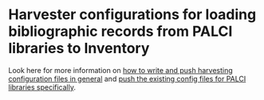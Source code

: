 # Harvester configurations for loading bibliographic records from PALCI libraries to Inventory

Look here for more information on [how to write and push harvesting configuration files in general](/util/harvester/README.md) and [push the existing config files for PALCI libraries specifically](/palci/README.md). 
